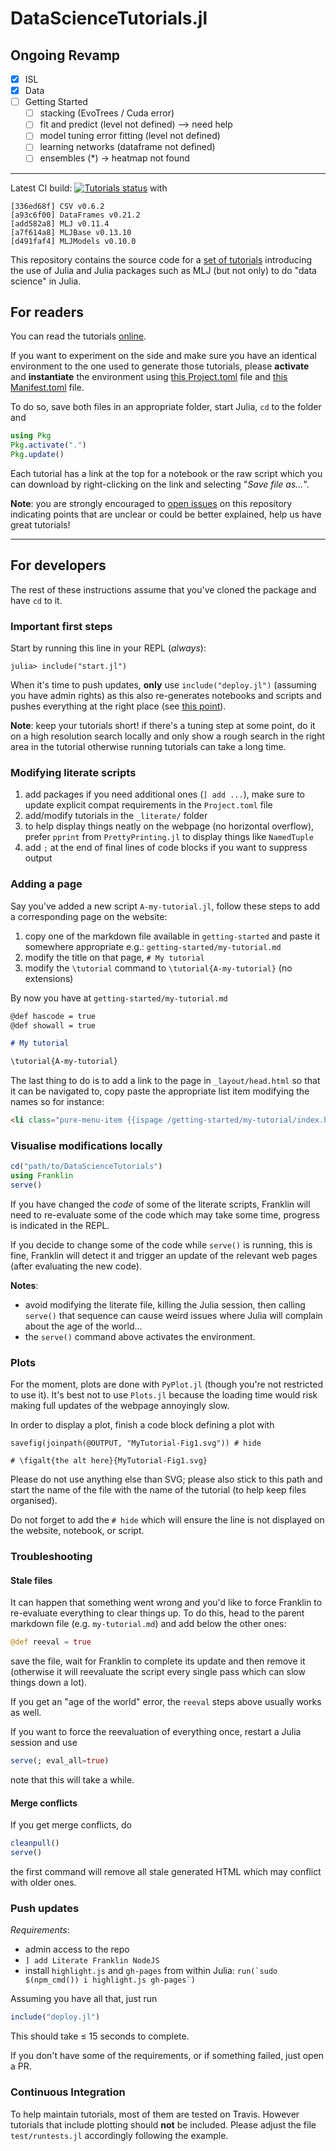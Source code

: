 # DataScienceTutorials.jl

## Ongoing Revamp

* [x] ISL
* [x] Data
* [ ] Getting Started
  * [ ] stacking (EvoTrees / Cuda error)
  * [ ] fit and predict (level not defined) --> need help
  * [ ] model tuning error fitting (level not defined)
  * [ ] learning networks (dataframe not defined)
  * [ ] ensembles (*) -> heatmap not found

---


Latest CI build: [![Tutorials status](https://github.com/alan-turing-institute/DataScienceTutorials.jl/workflows/CI/badge.svg)](https://github.com/alan-turing-institute/DataScienceTutorials.jl/actions) with

```
[336ed68f] CSV v0.6.2
[a93c6f00] DataFrames v0.21.2
[add582a8] MLJ v0.11.4
[a7f614a8] MLJBase v0.13.10
[d491faf4] MLJModels v0.10.0
```

This repository contains the source code for a [set of tutorials](https://alan-turing-institute.github.io/DataScienceTutorials.jl/) introducing the use of Julia and Julia packages such as MLJ (but not only) to do "data science" in Julia.

## For readers

You can read the tutorials [online](https://alan-turing-institute.github.io/DataScienceTutorials.jl/).

If you want to experiment on the side and make sure you have an identical environment to the one used to generate those tutorials, please **activate** and **instantiate** the environment using [this Project.toml](https://raw.githubusercontent.com/alan-turing-institute/DataScienceTutorials.jl/master/Project.toml) file and [this Manifest.toml](https://raw.githubusercontent.com/alan-turing-institute/DataScienceTutorials.jl/master/Manifest.toml) file.

To do so, save both files in an appropriate folder, start Julia, `cd` to the folder and

```julia
using Pkg
Pkg.activate(".")
Pkg.update()
```

Each tutorial has a link at the top for a notebook or the raw script which you can download by right-clicking on the link and selecting "*Save file as...*".

**Note**: you are strongly encouraged to [open issues](https://github.com/alan-turing-institute/DataScienceTutorials.jl/issues/new) on this repository indicating points that are unclear or could be better explained, help us have great tutorials!

---

## For developers

The rest of these instructions assume that you've cloned the package and have `cd` to it.

### Important first steps

Start by running this line in your REPL (_always_):

```julia-repl
julia> include("start.jl")
```

When it's time to push updates, **only** use `include("deploy.jl")` (assuming you have admin rights) as this also re-generates notebooks and scripts and pushes everything at the right place (see [this point](#push-updates)).

**Note**: keep your tutorials short! if there's a tuning step at some point, do it on a high resolution search locally and only show a rough search in the right area in the tutorial otherwise running tutorials can take a long time.

### Modifying literate scripts

1. add packages if you need additional ones (`] add ...`), make sure to update explicit compat requirements in the `Project.toml` file
1. add/modify tutorials in the `_literate/` folder
1. to help display things neatly on the webpage (no horizontal overflow), prefer `pprint` from `PrettyPrinting.jl` to display things like `NamedTuple`
1. add `;` at the end of final lines of code blocks if you want to suppress output

### Adding a page

Say you've added a new script `A-my-tutorial.jl`, follow these steps to add a corresponding page on the website:

1. copy one of the markdown file available in `getting-started` and paste it somewhere appropriate e.g.: `getting-started/my-tutorial.md`
2. modify the title on that page, `# My tutorial`
3. modify the `\tutorial` command to `\tutorial{A-my-tutorial}` (no extensions)

By now you have at `getting-started/my-tutorial.md`

```markdown
@def hascode = true
@def showall = true

# My tutorial

\tutorial{A-my-tutorial}
```

The last thing to do is to add a link to the page in `_layout/head.html` so that it can be navigated to, copy paste the appropriate list item modifying the names so for instance:

```html
<li class="pure-menu-item {{ispage /getting-started/my-tutorial/index.html}}pure-menu-selected{{end}}"><a href="/getting-started/my-tutorial/index.html" class="pure-menu-link">⊳ My tutorial</a></li>
```

### Visualise modifications locally

```julia
cd("path/to/DataScienceTutorials")
using Franklin
serve()
```

If you have changed the *code* of some of the literate scripts, Franklin will need to re-evaluate some of the code which may take some time, progress is indicated in the REPL.

If you decide to change some of the code while `serve()` is running, this is fine, Franklin will detect it and trigger an update of the relevant web pages (after evaluating the new code).

**Notes**:
- avoid modifying the literate file, killing the Julia session, then calling `serve()` that sequence can cause weird issues where Julia will complain about the age of the world...
- the `serve()` command above activates the environment.

### Plots

For the moment, plots are done with `PyPlot.jl` (though you're not restricted to use it).
It's best not to use `Plots.jl` because the loading time would risk making full updates of the webpage annoyingly slow.

In order to display a plot, finish a code block defining a plot with

```
savefig(joinpath(@OUTPUT, "MyTutorial-Fig1.svg")) # hide

# \figalt{the alt here}{MyTutorial-Fig1.svg}
```

Please do not use anything else than SVG; please also stick to this path and start the name of the file with the name of the tutorial (to help keep files organised).

Do not forget to add the `# hide` which will ensure the line is not displayed on the website, notebook, or script.

### Troubleshooting

#### Stale files

It can happen that something went wrong and you'd like to force Franklin to re-evaluate everything to clear things up. To do this, head to the parent markdown file (e.g. `my-tutorial.md`) and add below the other ones:

```julia
@def reeval = true
```

save the file, wait for Franklin to complete its update and then remove it (otherwise it will reevaluate the script every single pass which can slow things down a lot).

If you get an "age of the world" error, the `reeval` steps above usually works as well.

If you want to force the reevaluation of everything once, restart a Julia session and use

```julia
serve(; eval_all=true)
```

note that this will take a while.

#### Merge conflicts

If you get merge conflicts, do

```julia
cleanpull()
serve()
```

the first command will remove all stale generated HTML which may conflict with older ones.

### Push updates

*Requirements*:

* admin access to the repo
* `] add Literate Franklin NodeJS`
* install `highlight.js` and `gh-pages` from within Julia: ``run(`sudo $(npm_cmd()) i highlight.js gh-pages`)``

Assuming you have all that, just run

```julia
include("deploy.jl")
```

This should take ≤ 15 seconds to complete.

If you don't have some of the requirements, or if something failed, just open a PR.

### Continuous Integration

To help maintain tutorials, most of them are tested on Travis.
However tutorials that include plotting should **not** be included.
Please adjust the file `test/runtests.jl` accordingly following the example.
